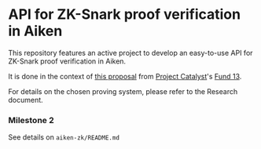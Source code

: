 # API for ZK-Snark proof verification in Aiken
This repository features an active project to develop an easy-to-use API for ZK-Snark proof verification in Aiken.

It is done in the context of [this proposal](https://milestones.projectcatalyst.io/projects/1300084) from [Project Catalyst](https://projectcatalyst.io/)'s [Fund 13](https://projectcatalyst.io/funds/13).

For details on the chosen proving system, please refer to the Research document.

### Milestone 2
See details on ```aiken-zk/README.md```